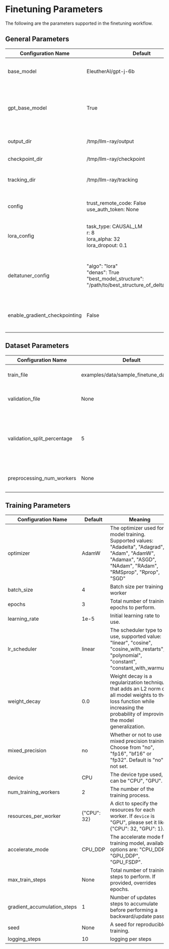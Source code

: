 # Finetuning Parameters 
The following are the parameters supported in the finetuning workflow.


## General Parameters

|Configuration Name| Default|Meaning|
|-|-|-|
|base_model| EleutherAI/gpt-j-6b|Path to pretrained model or model identifier from huggingface.co/models|
|gpt_base_model|True|This parameter is for [Transformers#22482](https://github.com/huggingface/transformers/issues/22482). It needs to be set to True when the pretrained model is realted to gpt, otherwise it is False.|
|output_dir|/tmp/llm-ray/output|The output directory to store the finetuned model|
|checkpoint_dir|/tmp/llm-ray/checkpoint|The directory to store checkpoint|
|tracking_dir|/tmp/llm-ray/tracking|The path to a directory for storing logs of locally-compatible loggers|
|config|trust_remote_code: False<br> use_auth_token: None|Will be passed to the transformers `from_pretrained()` method|
|lora_config|task_type: CAUSAL_LM<br>r: 8<br>lora_alpha: 32<br>lora_dropout: 0.1|Will be passed to the LoraConfig `__init__()` method, then it'll be used as config to build Peft model object.|
|deltatuner_config|"algo": "lora"<br>"denas": True<br>"best_model_structure": "/path/to/best_structure_of_deltatuner_model"|Will be passed to the DeltaTunerArguments `__init__()` method, then it'll be used as config to build [Deltatuner model](https://github.com/intel/e2eAIOK/tree/main/e2eAIOK/deltatuner) object.|
|enable_gradient_checkpointing|False|enable gradient checkpointing to save GPU memory, but will cost more compute runtime|


## Dataset Parameters
|Configuration Name| Default|Meaning|
|-|-|-|
|train_file|examples/data/sample_finetune_data.jsonl|A json file containing the training data.|
|validation_file|None|A json file containing the validation data.|
|validation_split_percentage|5|The percentage of the train set used as validation set in case there's no validation split|
|preprocessing_num_workers|None|The number of processes to use for the preprocessing.|

## Training Parameters
|Configuration Name| Default|Meaning|
|-|-|-|
|optimizer|AdamW|The optimizer used for model training. Supported values: "Adadelta", "Adagrad", "Adam", "AdamW", "Adamax", "ASGD", "NAdam", "RAdam", "RMSprop", "Rprop", "SGD"|
|batch_size|4|Batch size per training worker|
|epochs|3|Total number of training epochs to perform.|
|learning_rate|1e-5|Initial learning rate to use.|
|lr_scheduler|linear|The scheduler type to use, supported value: "linear", "cosine", "cosine_with_restarts", "polynomial", "constant", "constant_with_warmup"|
|weight_decay|0.0|Weight decay is a regularization technique that adds an L2 norm of all model weights to the loss function while increasing the probability of improving the model generalization.|
|mixed_precision|no|Whether or not to use mixed precision training. Choose from "no", "fp16", "bf16" or "fp32". Default is "no" if not set.
|device|CPU|The device type used, can be "CPU", "GPU".|
|num_training_workers|2|The number of the training process.|
|resources_per_worker|{"CPU": 32}|A dict to specify the resources for each worker. If `device` is "GPU", please set it like {"CPU": 32, "GPU": 1}.|
|accelerate_mode|CPU_DDP|The accelerate mode for training model, available options are: "CPU_DDP", "GPU_DDP", "GPU_FSDP".|
|max_train_steps|None|Total number of training steps to perform. If provided, overrides epochs.|
|gradient_accumulation_steps|1|Number of updates steps to accumulate before performing a backward/update pass.|
|seed|None|A seed for reproducible training.|
|logging_steps|10|logging per steps|
